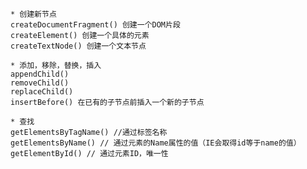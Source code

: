 >
    * 创建新节点
    createDocumentFragment() 创建一个DOM片段
    createElement() 创建一个具体的元素
    createTextNode() 创建一个文本节点

    * 添加，移除，替换，插入
    appendChild()
    removeChild()
    replaceChild()
    insertBefore() 在已有的子节点前插入一个新的子节点

    * 查找
    getElementsByTagName() //通过标签名称
    getElementsByName() // 通过元素的Name属性的值（IE会取得id等于name的值）
    getElementById() // 通过元素ID，唯一性